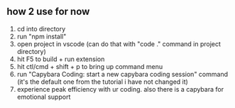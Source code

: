 ## how 2 use for now
1. cd into directory
2. run "npm install"
3. open project in vscode (can do that with "code ." command in project directory)
4. hit F5 to build + run extension
5. hit ctl/cmd + shift + p to bring up command menu
6. run "Capybara Coding: start a new capybara coding session" command (it's the default one from the tutorial i have not changed it)
7. experience peak efficiency with ur coding. also there is a capybara for emotional support

